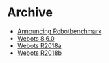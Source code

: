 # Archive

- [Announcing Robotbenchmark](robotbenchmark.md)
- [Webots 8.6.0](Webots-8-6-0-release.md)
- [Webots R2018a](Webots-2018-a-release.md)
- [Webots R2018b](Webots-2018-b-release.md)
